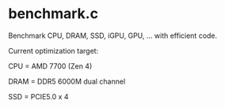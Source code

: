 # benchmark.c
Benchmark CPU, DRAM, SSD, iGPU, GPU, ... with efficient code.

Current optimization target:

CPU = AMD 7700 (Zen 4)

DRAM = DDR5 6000M dual channel

SSD = PCIE5.0 x 4
